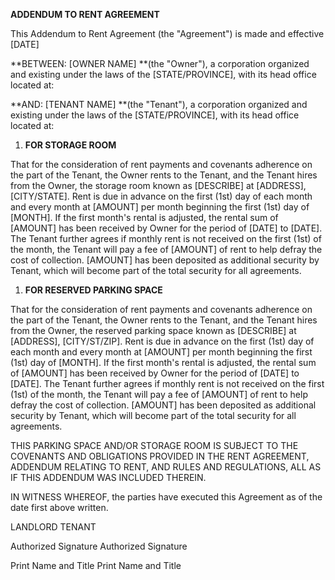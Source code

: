 **ADDENDUM TO RENT AGREEMENT**

This Addendum to Rent Agreement (the "Agreement") is made and effective
\[DATE\]

**BETWEEN: \[OWNER NAME\] **(the \"Owner\"), a corporation organized and
existing under the laws of the \[STATE/PROVINCE\], with its head office
located at:

**AND: \[TENANT NAME\] **(the \"Tenant\"), a corporation organized and
existing under the laws of the \[STATE/PROVINCE\], with its head office
located at:

1.  **FOR STORAGE ROOM**

That for the consideration of rent payments and covenants adherence on
the part of the Tenant, the Owner rents to the Tenant, and the Tenant
hires from the Owner, the storage room known as \[DESCRIBE\] at
\[ADDRESS\], \[CITY/STATE\]. Rent is due in advance on the first (1st)
day of each month and every month at \[AMOUNT\] per month beginning the
first (1st) day of \[MONTH\]. If the first month\'s rental is adjusted,
the rental sum of \[AMOUNT\] has been received by Owner for the period
of \[DATE\] to \[DATE\]. The Tenant further agrees if monthly rent is
not received on the first (1st) of the month, the Tenant will pay a fee
of \[AMOUNT\] of rent to help defray the cost of collection. \[AMOUNT\]
has been deposited as additional security by Tenant, which will become
part of the total security for all agreements.

1.  **FOR RESERVED PARKING SPACE**

That for the consideration of rent payments and covenants adherence on
the part of the Tenant, the Owner rents to the Tenant, and the Tenant
hires from the Owner, the reserved parking space known as \[DESCRIBE\]
at \[ADDRESS\], \[CITY/ST/ZIP\]. Rent is due in advance on the first
(1st) day of each month and every month at \[AMOUNT\] per month
beginning the first (1st) day of \[MONTH\]. If the first month\'s rental
is adjusted, the rental sum of \[AMOUNT\] has been received by Owner for
the period of \[DATE\] to \[DATE\]. The Tenant further agrees if monthly
rent is not received on the first (1st) of the month, the Tenant will
pay a fee of \[AMOUNT\] of rent to help defray the cost of collection.
\[AMOUNT\] has been deposited as additional security by Tenant, which
will become part of the total security for all agreements.

THIS PARKING SPACE AND/OR STORAGE ROOM IS SUBJECT TO THE COVENANTS AND
OBLIGATIONS PROVIDED IN THE RENT AGREEMENT, ADDENDUM RELATING TO RENT,
AND RULES AND REGULATIONS, ALL AS IF THIS ADDENDUM WAS INCLUDED THEREIN.

IN WITNESS WHEREOF, the parties have executed this Agreement as of the
date first above written.

LANDLORD TENANT

Authorized Signature Authorized Signature

Print Name and Title Print Name and Title
